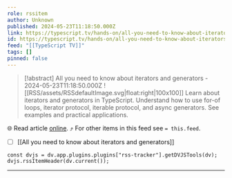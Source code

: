```yaml
---
role: rssitem
author: Unknown
published: 2024-05-23T11:18:50.000Z
link: https://typescript.tv/hands-on/all-you-need-to-know-about-iterators-and-generators/
id: https://typescript.tv/hands-on/all-you-need-to-know-about-iterators-and-generators/
feed: "[[TypeScript TV]]"
tags: []
pinned: false
---
```


> [!abstract] All you need to know about iterators and generators - 2024-05-23T11:18:50.000Z
> ![[RSS/assets/RSSdefaultImage.svg|float:right|100x100]] Learn about iterators and generators in TypeScript. Understand how to use for-of loops, iterator protocol, iterable protocol, and async generators. See examples and practical applications.

🌐 Read article [online](https://typescript.tv/hands-on/all-you-need-to-know-about-iterators-and-generators/). ⤴ For other items in this feed see `= this.feed`.

- [ ] [[All you need to know about iterators and generators]]

~~~dataviewjs
const dvjs = dv.app.plugins.plugins["rss-tracker"].getDVJSTools(dv);
dvjs.rssItemHeader(dv.current());
~~~

- - -
